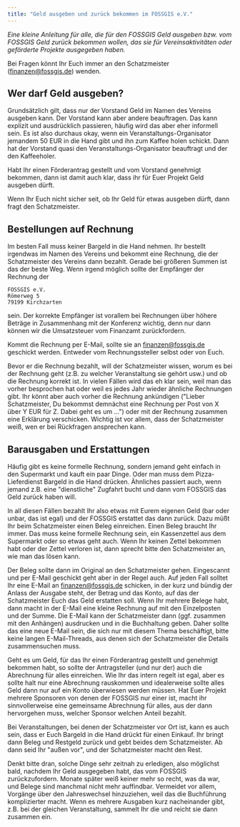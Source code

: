 ```yaml
---
title: "Geld ausgeben und zurück bekommen im FOSSGIS e.V."
---
```


*Eine kleine Anleitung für alle, die für den FOSSGIS Geld ausgeben bzw. vom
FOSSGIS Geld zurück bekommen wollen, das sie für Vereinsaktivitäten oder
geförderte Projekte ausgegeben haben.*

Bei Fragen könnt Ihr Euch immer an den Schatzmeister (finanzen@fossgis.de)
wenden.

## Wer darf Geld ausgeben?

Grundsätzlich gilt, dass nur der Vorstand Geld im Namen des Vereins ausgeben
kann. Der Vorstand kann aber andere beauftragen. Das kann explizit und
ausdrücklich passieren, häufig wird das aber eher informell sein. Es ist also
durchaus okay, wenn ein Veranstaltungs-Organisator jemandem 50 EUR in die Hand
gibt und ihn zum Kaffee holen schickt. Dann hat der Vorstand quasi den
Veranstaltungs-Organisator beauftragt und der den Kaffeeholer.

Habt Ihr einen Förderantrag gestellt und vom Vorstand genehmigt bekommen, dann
ist damit auch klar, dass ihr für Euer Projekt Geld ausgeben dürft.

Wenn Ihr Euch nicht sicher seit, ob Ihr Geld für etwas ausgeben dürft, dann
fragt den Schatzmeister.

## Bestellungen auf Rechnung

Im besten Fall muss keiner Bargeld in die Hand nehmen. Ihr bestellt irgendwas
im Namen des Vereins und bekommt eine Rechnung, die der Schatzmeister des
Vereins dann bezahlt. Gerade bei größeren Summen ist das der beste Weg. Wenn
irgend möglich sollte der Empfänger der Rechnung der

    FOSSGIS e.V.
    Römerweg 5
    79199 Kirchzarten

sein. Der korrekte Empfänger ist vorallem bei Rechnungen über höhere Beträge
in Zusammenhang mit der Konferenz wichtig, denn nur dann können wir die
Umsatzsteuer vom Finanzamt zurückfordern.

Kommt die Rechnung per E-Mail, sollte sie an finanzen@fossgis.de geschickt
werden. Entweder vom Rechnungssteller selbst oder von Euch.

Bevor er die Rechnung bezahlt, will der Schatzmeister wissen, worum es bei der
Rechnung geht (z.B. zu welcher Veranstaltung sie gehört usw.) und ob die
Rechnung korrekt ist. In vielen Fällen wird das eh klar sein, weil man das
vorher besprochen hat oder weil es jedes Jahr wieder ähnliche Rechnungen gibt.
Ihr könnt aber auch vorher die Rechnung ankündigen ("Lieber Schatzmeister, Du
bekommst demnächst eine Rechnung per Post von X über Y EUR für Z. Dabei geht
es um ...") oder mit der Rechnung zusammen eine Erklärung verschicken. Wichtig
ist vor allem, dass der Schatzmeister weiß, wen er bei Rückfragen ansprechen
kann.

## Barausgaben und Erstattungen

Häufig gibt es keine formelle Rechnung, sondern jemand geht einfach in den
Supermarkt und kauft ein paar Dinge. Oder man muss dem Pizza-Lieferdienst
Bargeld in die Hand drücken. Ähnliches passiert auch, wenn jemand z.B. eine
"dienstliche" Zugfahrt bucht und dann vom FOSSGIS das Geld zurück haben will.

In all diesen Fällen bezahlt Ihr also etwas mit Eurem eigenen Geld (bar oder
unbar, das ist egal) und der FOSSGIS erstattet das dann zurück. Dazu müßt Ihr
beim Schatzmeister einen Beleg einreichen. Einen Beleg braucht Ihr immer. Das
muss keine formelle Rechnung sein, ein Kassenzettel aus dem Supermarkt oder so
etwas geht auch. Wenn Ihr keinen Zettel bekommen habt oder der Zettel verloren
ist, dann sprecht bitte den Schatzmeister an, wie man das lösen kann.

Der Beleg sollte dann im Original an den Schatzmeister gehen. Eingescannt und
per E-Mail geschickt geht aber in der Regel auch. Auf jeden Fall solltet Ihr
eine E-Mail an finanzen@fossgis.de schicken, in der kurz und bündig der Anlass
der Ausgabe steht, der Betrag und das Konto, auf das der Schatzmeister Euch das
Geld erstatten soll. Wenn Ihr mehrere Belege habt, dann macht in der E-Mail
eine kleine Rechnung auf mit den Einzelposten und der Summe. Die E-Mail kann
der Schatzmeister dann (ggf. zusammen mit den Anhängen) ausdrucken und in die
Buchhaltung geben. Daher sollte das eine neue E-Mail sein, die sich nur mit
diesem Thema beschäftigt, bitte keine langen E-Mail-Threads, aus denen sich der
Schatzmeister die Details zusammensuchen muss.

Geht es um Geld, für das Ihr einen Förderantrag gestellt und genehmigt bekommen
habt, so sollte der Antragsteller (und nur der) auch die Abrechnung für alles
einreichen. Wie Ihr das intern regelt ist egal, aber es sollte halt nur eine
Abrechnung rauskommen und idealerweise sollte alles Geld dann nur auf ein Konto
überwiesen werden müssen. Hat Euer Projekt mehrere Sponsoren von denen der
FOSSGIS nur einer ist, macht ihr sinnvollerweise eine gemeinsame Abrechnung für
alles, aus der dann hervorgehen muss, welcher Sponsor welchen Anteil bezahlt.

Bei Veranstaltungen, bei denen der Schatzmeister vor Ort ist, kann es auch
sein, dass er Euch Bargeld in die Hand drückt für einen Einkauf. Ihr bringt
dann Beleg und Restgeld zurück und gebt beides dem Schatzmeister. Ab dann seid
Ihr "außen vor", und der Schatzmeister macht den Rest.

Denkt bitte dran, solche Dinge sehr zeitnah zu erledigen, also möglichst bald,
nachdem Ihr Geld ausgegeben habt, das vom FOSSGIS zurückzufordern. Monate
später weiß keiner mehr so recht, was da war, und Belege sind manchmal nicht
mehr auffindbar. Vermeidet vor allem, Vorgänge über den Jahreswechsel
hinzuziehen, weil das die Buchführung komplizierter macht. Wenn es mehrere
Ausgaben kurz nacheinander gibt, z.B. bei der gleichen Veranstaltung, sammelt
Ihr die und reicht sie dann zusammen ein.

